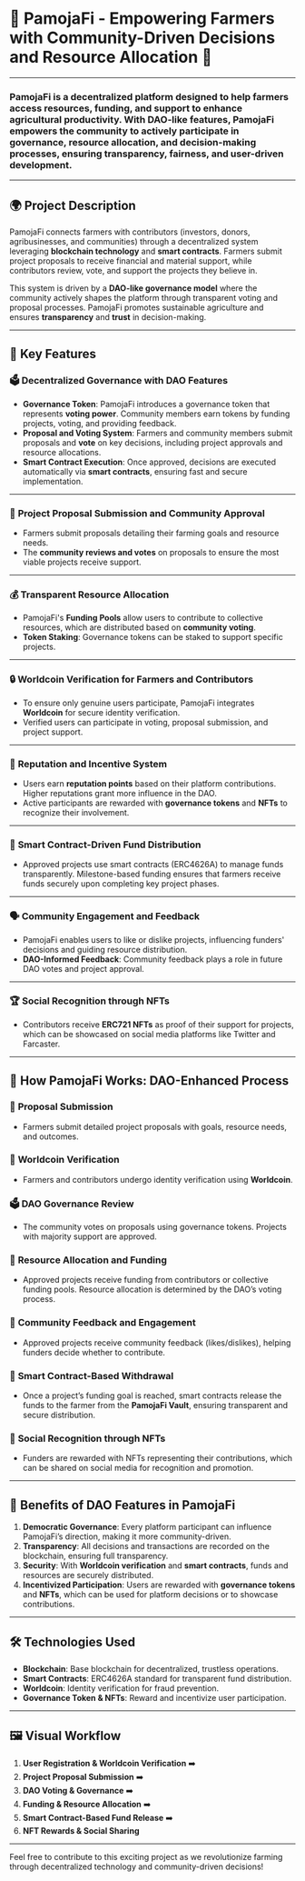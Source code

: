 # 🌱 **PamojaFi** - Empowering Farmers with Community-Driven Decisions and Resource Allocation 🌾

---

### **PamojaFi** is a decentralized platform designed to help farmers access resources, funding, and support to enhance agricultural productivity. With **DAO-like features**, PamojaFi empowers the community to actively participate in governance, resource allocation, and decision-making processes, ensuring transparency, fairness, and user-driven development.

---

## 🌍 **Project Description**
PamojaFi connects farmers with contributors (investors, donors, agribusinesses, and communities) through a decentralized system leveraging **blockchain technology** and **smart contracts**. Farmers submit project proposals to receive financial and material support, while contributors review, vote, and support the projects they believe in.

This system is driven by a **DAO-like governance model** where the community actively shapes the platform through transparent voting and proposal processes. PamojaFi promotes sustainable agriculture and ensures **transparency** and **trust** in decision-making.

---

## 🎯 **Key Features**

### 🗳 **Decentralized Governance with DAO Features**
- **Governance Token**: PamojaFi introduces a governance token that represents **voting power**. Community members earn tokens by funding projects, voting, and providing feedback.
- **Proposal and Voting System**: Farmers and community members submit proposals and **vote** on key decisions, including project approvals and resource allocations.
- **Smart Contract Execution**: Once approved, decisions are executed automatically via **smart contracts**, ensuring fast and secure implementation.

---

### 🚜 **Project Proposal Submission and Community Approval**
- Farmers submit proposals detailing their farming goals and resource needs.
- The **community reviews and votes** on proposals to ensure the most viable projects receive support.

---

### 💰 **Transparent Resource Allocation**
- PamojaFi's **Funding Pools** allow users to contribute to collective resources, which are distributed based on **community voting**.
- **Token Staking**: Governance tokens can be staked to support specific projects.

---

### 🔒 **Worldcoin Verification for Farmers and Contributors**
- To ensure only genuine users participate, PamojaFi integrates **Worldcoin** for secure identity verification.
- Verified users can participate in voting, proposal submission, and project support.

---

### 🌟 **Reputation and Incentive System**
- Users earn **reputation points** based on their platform contributions. Higher reputations grant more influence in the DAO.
- Active participants are rewarded with **governance tokens** and **NFTs** to recognize their involvement.

---

### 🔑 **Smart Contract-Driven Fund Distribution**
- Approved projects use smart contracts (ERC4626A) to manage funds transparently. Milestone-based funding ensures that farmers receive funds securely upon completing key project phases.

---

### 🗣 **Community Engagement and Feedback**
- PamojaFi enables users to like or dislike projects, influencing funders' decisions and guiding resource distribution.
- **DAO-Informed Feedback**: Community feedback plays a role in future DAO votes and project approval.

---

### 🏆 **Social Recognition through NFTs**
- Contributors receive **ERC721 NFTs** as proof of their support for projects, which can be showcased on social media platforms like Twitter and Farcaster.

---

## 🔄 **How PamojaFi Works: DAO-Enhanced Process**

### 📄 **Proposal Submission**
- Farmers submit detailed project proposals with goals, resource needs, and outcomes.

### 🔐 **Worldcoin Verification**
- Farmers and contributors undergo identity verification using **Worldcoin**.

### 🗳 **DAO Governance Review**
- The community votes on proposals using governance tokens. Projects with majority support are approved.

### 💸 **Resource Allocation and Funding**
- Approved projects receive funding from contributors or collective funding pools. Resource allocation is determined by the DAO’s voting process.

### 💬 **Community Feedback and Engagement**
- Approved projects receive community feedback (likes/dislikes), helping funders decide whether to contribute.

### 🏦 **Smart Contract-Based Withdrawal**
- Once a project’s funding goal is reached, smart contracts release the funds to the farmer from the **PamojaFi Vault**, ensuring transparent and secure distribution.

### 🎨 **Social Recognition through NFTs**
- Funders are rewarded with NFTs representing their contributions, which can be shared on social media for recognition and promotion.

---

## 🌟 **Benefits of DAO Features in PamojaFi**
1. **Democratic Governance**: Every platform participant can influence PamojaFi’s direction, making it more community-driven.
2. **Transparency**: All decisions and transactions are recorded on the blockchain, ensuring full transparency.
3. **Security**: With **Worldcoin verification** and **smart contracts**, funds and resources are securely distributed.
4. **Incentivized Participation**: Users are rewarded with **governance tokens** and **NFTs**, which can be used for platform decisions or to showcase contributions.

---

## 🛠 **Technologies Used**
- **Blockchain**: Base blockchain for decentralized, trustless operations.
- **Smart Contracts**: ERC4626A standard for transparent fund distribution.
- **Worldcoin**: Identity verification for fraud prevention.
- **Governance Token & NFTs**: Reward and incentivize user participation.

---

## 🖼 **Visual Workflow**

1. **User Registration & Worldcoin Verification** ➡️
2. **Project Proposal Submission** ➡️
3. **DAO Voting & Governance** ➡️
4. **Funding & Resource Allocation** ➡️
5. **Smart Contract-Based Fund Release** ➡️
6. **NFT Rewards & Social Sharing**

---

Feel free to contribute to this exciting project as we revolutionize farming through decentralized technology and community-driven decisions!
